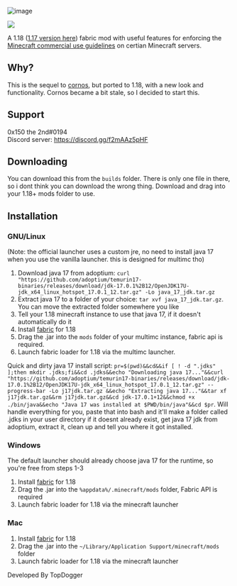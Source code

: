 ![image](https://media.discordapp.net/attachments/396663973006540802/886686297140363315/logo.png)

![](https://komarev.com/ghpvc/?username=0x151Atomic&label=Views)

A 1.18 ([1.17 version here](https://github.com/0x151/Atomic/tree/c58cad3209ea17ebff915c32a31bca8aa21c081f/builds)) fabric mod with useful features for enforcing the [Minecraft commercial use guidelines](https://account.mojang.com/documents/commercial_guidelines#:~:text=sell%20entitlements%20that%20affect%20gameplay)
on certian Minecraft servers.

## Why?

This is the sequel to [cornos](https://cornos.cf), but ported to 1.18, with a new look and functionality. Cornos became
a bit stale, so I decided to start this.

## Support

0x150 the 2nd#0194<br>
Discord server: https://discord.gg/f2mAAz5pHF

## Downloading

You can download this from the `builds` folder. There is only one file in there, so i dont think you can download the wrong thing. Download and drag
into your 1.18+ mods folder to use.

## Installation

### GNU/Linux <!--on top-->

(Note: the official launcher uses a custom jre, no need to install java 17 when you use the vanilla launcher. this is designed for multimc tho)

1. Download java 17 from adoptium: `curl "https://github.com/adoptium/temurin17-binaries/releases/download/jdk-17.0.1%2B12/OpenJDK17U-jdk_x64_linux_hotspot_17.0.1_12.tar.gz" -Lo java_17_jdk.tar.gz`
2. Extract java 17 to a folder of your choice: `tar xvf java_17_jdk.tar.gz`. You can move the extracted folder somewhere you like
3. Tell your 1.18 minecraft instance to use that java 17, if it doesn't automatically do it
4. Install [fabric](https://fabricmc.net/use/) for 1.18
5. Drag the .jar into the `mods` folder of your multimc instance, fabric api is required.
6. Launch fabric loader for 1.18 via the multimc launcher.

Quick and dirty java 17 install script: `pr=$(pwd)&&cd&&if [ ! -d ".jdks" ];then mkdir .jdks;fi&&cd .jdks&&echo "Downloading java 17..."&&curl "https://github.com/adoptium/temurin17-binaries/releases/download/jdk-17.0.1%2B12/OpenJDK17U-jdk_x64_linux_hotspot_17.0.1_12.tar.gz" --progress-bar -Lo j17jdk.tar.gz &&echo "Extracting java 17..."&&tar xf j17jdk.tar.gz&&rm j17jdk.tar.gz&&cd jdk-17.0.1+12&&chmod +x ./bin/java&&echo "Java 17 was installed at $PWD/bin/java"&&cd $pr`. Will handle everything for you, paste that into bash and it'll make a folder called .jdks in your user directory if it doesnt already exist, get java 17 jdk from adoptium, extract it, clean up and tell you where it got installed.

### Windows

The default launcher should already choose java 17 for the runtime, so you're free from steps 1-3

1. Install [fabric](https://fabricmc.net/use/) for 1.18
2. Drag the .jar into the `%appdata%/.minecraft/mods` folder, Fabric API is required
3. Launch fabric loader for 1.18 via the minecraft launcher

### Mac

1. Install [fabric](https://fabricmc.net/use/) for 1.18
2. Drag the .jar into the `~/Library/Application Support/minecraft/mods` folder
3. Launch fabric loader for 1.18 via the minecraft launcher


Developed By TopDogger
